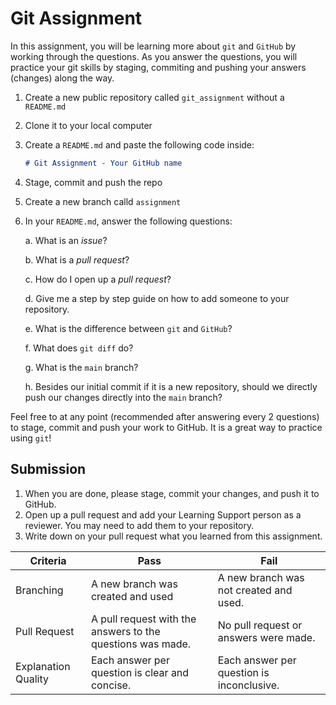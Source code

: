 # Git Assignment

In this assignment, you will be learning more about `git` and `GitHub` by working through the questions. As you answer the questions, you will practice your git skills by staging, commiting and pushing your answers (changes) along the way.

1. Create a new public repository called `git_assignment` without a `README.md`
2. Clone it to your local computer
3. Create a `README.md` and paste the following code inside:

    ```markdown
    # Git Assignment - Your GitHub name
    ```

4. Stage, commit and push the repo
5. Create a new branch calld `assignment`
6. In your `README.md`, answer the following questions:

    a. What is an _issue_?
    
    b. What is a _pull request_?

    c. How do I open up a _pull request_?
    
    d. Give me a step by step guide on how to add someone to your repository.

    e. What is the difference between `git` and `GitHub`?

    f. What does `git diff` do?

    g. What is the `main` branch?

    h. Besides our initial commit if it is a new repository, should we directly push our changes directly into the `main` branch?

Feel free to at any point (recommended after answering every 2 questions) to stage, commit and push your work to GitHub. It is a great way to practice using `git`!

## Submission

1. When you are done, please stage, commit your changes, and push it to GitHub.
2. Open up a pull request and add your Learning Support person as a reviewer. You may need to add them to your repository.
3. Write down on your pull request what you learned from this assignment.

|Criteria|Pass|Fail|
|---|---|---|
|Branching|A new branch was created and used|A new branch was not created and used.|
|Pull Request|A pull request with the answers to the questions was made.|No pull request or answers were made.|
|Explanation Quality|Each answer per question is clear and concise.|Each answer per question is inconclusive.|

